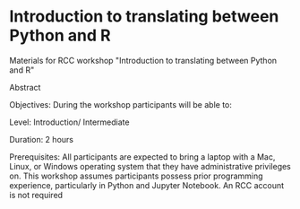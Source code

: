 # Introduction to translating between Python and R
Materials for RCC workshop "Introduction to translating between Python and R"

Abstract

Objectives:
During the workshop participants will be able to:


Level:
Introduction/ Intermediate

Duration:
2 hours

Prerequisites:
All participants are expected to bring a laptop with a Mac, Linux, or Windows operating system that they have administrative privileges on. This workshop assumes participants possess prior programming experience, particularly in Python and Jupyter Notebook. An RCC account is not required
